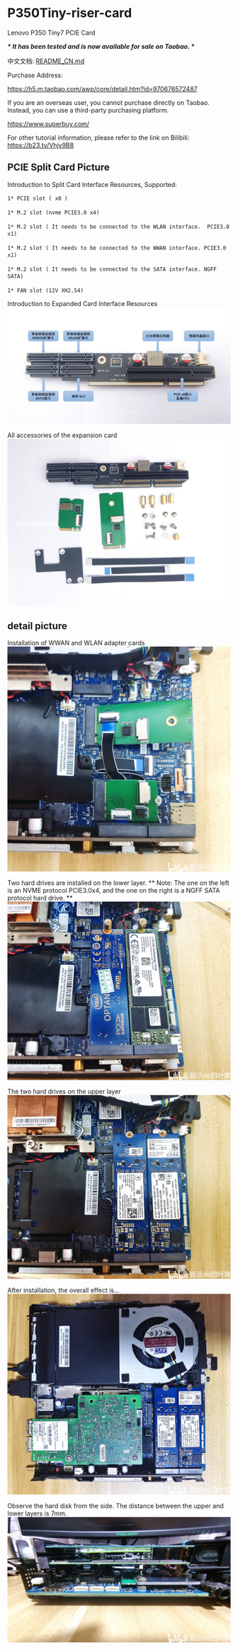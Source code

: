 # P350Tiny-riser-card

Lenovo P350 Tiny7 PCIE Card

***\* It has been tested and is now available for sale on Taobao. \****

中文文档: [README_CN.md](README_CN.md)


Purchase Address:

https://h5.m.taobao.com/awp/core/detail.htm?id=970676572487

If you are an overseas user, you cannot purchase directly on Taobao. Instead, you can use a third-party purchasing platform.

https://www.superbuy.com/


For other tutorial information, please refer to the link on Bilibili:  https://b23.tv/Vhjv9B8


## PCIE Split Card Picture

Introduction to Split Card Interface Resources, Supported: 

    1* PCIE slot ( x8 )

    1* M.2 slot (nvme PCIE3.0 x4)

    1* M.2 slot ( It needs to be connected to the WLAN interface.  PCIE3.0 x1)

    1* M.2 slot ( It needs to be connected to the WWAN interface. PCIE3.0 x1)

    1* M.2 slot ( It needs to be connected to the SATA interface. NGFF SATA)

    1* FAN slot (12V XH2.54)

Introduction to Expanded Card Interface Resources
![Alt](img/Snipaste_2025-08-25_21-44-05.jpg)

All accessories of the expansion card
![Alt](img/IMG_20250824_175204.jpg)

## detail picture

Installation of WWAN and WLAN adapter cards
![Alt](img/001.jpg)

Two hard drives are installed on the lower layer. ** Note: The one on the left is an NVME protocol PCIE3.0x4, and the one on the right is a NGFF SATA protocol hard drive. **
![Alt](img/002.jpg)

The two hard drives on the upper layer
![Alt](img/003.jpg)

After installation, the overall effect is...
![Alt](img/004.jpg)

Observe the hard disk from the side. The distance between the upper and lower layers is 7mm.
![Alt](img/005.jpg)
